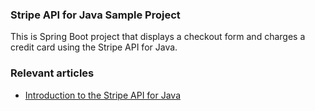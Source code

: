 ### Stripe API for Java Sample Project

This is Spring Boot project that displays a checkout form and charges a credit card using the Stripe API for Java.

### Relevant articles

- [Introduction to the Stripe API for Java](http://www.baeldung.com/java-stripe-api)

